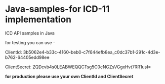 # Java-samples-for ICD-11 implementation 
ICD API samples in Java 

for testing you can use -

ClientId: 3b5062e4-b33c-4160-beb0-c7f644efb8ea_c0dc37b1-291c-4d3e-b762-64405edd98ee


ClientSecret: ZQDcvb4s0LEABWEQQCTsg5C0cNGZsVGgxHvt7RR1usI=

**for production please use your own ClientId and ClientSecret**
